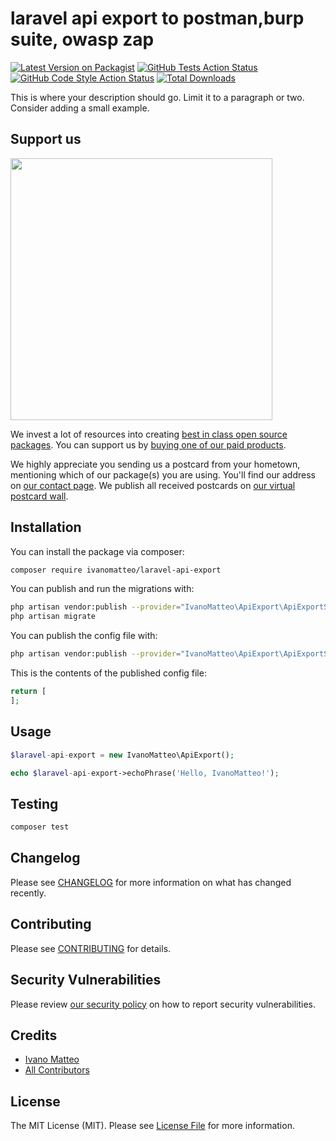 # laravel api export to postman,burp suite, owasp zap

[![Latest Version on Packagist](https://img.shields.io/packagist/v/ivanomatteo/laravel-api-export.svg?style=flat-square)](https://packagist.org/packages/ivanomatteo/laravel-api-export)
[![GitHub Tests Action Status](https://img.shields.io/github/workflow/status/ivanomatteo/laravel-api-export/run-tests?label=tests)](https://github.com/ivanomatteo/laravel-api-export/actions?query=workflow%3ATests+branch%3Amaster)
[![GitHub Code Style Action Status](https://img.shields.io/github/workflow/status/ivanomatteo/laravel-api-export/Check%20&%20fix%20styling?label=code%20style)](https://github.com/ivanomatteo/laravel-api-export/actions?query=workflow%3A"Check+%26+fix+styling"+branch%3Amaster)
[![Total Downloads](https://img.shields.io/packagist/dt/ivanomatteo/laravel-api-export.svg?style=flat-square)](https://packagist.org/packages/ivanomatteo/laravel-api-export)


This is where your description should go. Limit it to a paragraph or two. Consider adding a small example.

## Support us

[<img src="https://github-ads.s3.eu-central-1.amazonaws.com/package-laravel-api-export-laravel.jpg?t=1" width="419px" />](https://spatie.be/github-ad-click/package-laravel-api-export-laravel)

We invest a lot of resources into creating [best in class open source packages](https://spatie.be/open-source). You can support us by [buying one of our paid products](https://spatie.be/open-source/support-us).

We highly appreciate you sending us a postcard from your hometown, mentioning which of our package(s) you are using. You'll find our address on [our contact page](https://spatie.be/about-us). We publish all received postcards on [our virtual postcard wall](https://spatie.be/open-source/postcards).

## Installation

You can install the package via composer:

```bash
composer require ivanomatteo/laravel-api-export
```

You can publish and run the migrations with:

```bash
php artisan vendor:publish --provider="IvanoMatteo\ApiExport\ApiExportServiceProvider" --tag="laravel-api-export-migrations"
php artisan migrate
```

You can publish the config file with:
```bash
php artisan vendor:publish --provider="IvanoMatteo\ApiExport\ApiExportServiceProvider" --tag="laravel-api-export-config"
```

This is the contents of the published config file:

```php
return [
];
```

## Usage

```php
$laravel-api-export = new IvanoMatteo\ApiExport();

echo $laravel-api-export->echoPhrase('Hello, IvanoMatteo!');
```

## Testing

```bash
composer test
```

## Changelog

Please see [CHANGELOG](CHANGELOG.md) for more information on what has changed recently.

## Contributing

Please see [CONTRIBUTING](.github/CONTRIBUTING.md) for details.

## Security Vulnerabilities

Please review [our security policy](../../security/policy) on how to report security vulnerabilities.

## Credits

- [Ivano Matteo](https://github.com/ivanomatteo)
- [All Contributors](../../contributors)

## License

The MIT License (MIT). Please see [License File](LICENSE.md) for more information.

